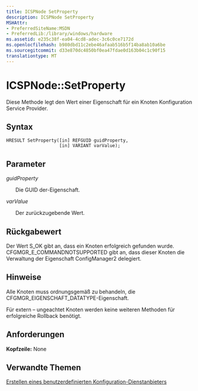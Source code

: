 ```yaml
---
title: ICSPNode SetProperty
description: ICSPNode SetProperty
MSHAttr:
- PreferredSiteName:MSDN
- PreferredLib:/library/windows/hardware
ms.assetid: e235c38f-ea04-4cd8-adec-3c6c0ce7172d
ms.openlocfilehash: b980dbd11c2ebe46afaab516b5f14ba8ab10a6be
ms.sourcegitcommit: d33e870dc4850bf0ea47fdae0d163b04c1c90f15
translationtype: MT
---
```

# <a name="icspnodesetproperty"></a>ICSPNode::SetProperty

Diese Methode legt den Wert einer Eigenschaft für ein Knoten Konfiguration Service Provider.

## <a name="syntax"></a>Syntax

``` syntax
HRESULT SetProperty([in] REFGUID guidProperty, 
                    [in] VARIANT varValue);
```

## <a name="parameters"></a>Parameter

<a href="" id="guidproperty"></a>*guidProperty*  
<p style="margin-left: 25px">Die GUID der-Eigenschaft.</p>

<a href="" id="varvalue"></a>*varValue*  
<p style="margin-left: 25px">Der zurückzugebende Wert.</p>

## <a name="return-value"></a>Rückgabewert

Der Wert S\_OK gibt an, dass ein Knoten erfolgreich gefunden wurde. CFGMGR\_E\_COMMANDNOTSUPPORTED gibt an, dass dieser Knoten die Verwaltung der Eigenschaft ConfigManager2 delegiert.

## <a name="remarks"></a>Hinweise

Alle Knoten muss ordnungsgemäß zu behandeln, die CFGMGR\_EIGENSCHAFT\_DATATYPE-Eigenschaft.

Für extern – ungeachtet Knoten werden keine weiteren Methoden für erfolgreiche Rollback benötigt.

## <a name="requirements"></a>Anforderungen

**Kopfzeile:** None

## <a name="related-topics"></a>Verwandte Themen

[Erstellen eines benutzerdefinierten Konfiguration-Dienstanbieters](create-a-custom-configuration-service-provider.md)

 






